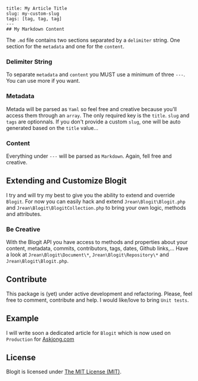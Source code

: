     title: My Article Title
    slug: my-custom-slug
    tags: [tag, tag, tag]
    ---
    ## My Markdown Content

The `.md` file contains two sections separated by a `delimiter` string. One
section for the `metadata` and one for the `content`.

### Delimiter String

To separate `metadata` and `content` you MUST use a minimum of three `---`.
You can use more if you want.

### Metadata

Metada will be parsed as `Yaml` so feel free and creative because
you'll access them through an `array`. The only required key is the
`title`. `slug` and `tags` are optionnals. If you don't provide a custom
`slug`, one will be auto generated based on the `title` value...

### Content

Everything under `---` will be parsed as `Markdown`. Again, fell free and
creative.

## Extending and Customize Blogit

I try and will try my best to give you the ability to extend and override
`Blogit`. For now you can easily hack and extend `Jrean\Blogit\Blogit.php` and
`Jrean\Blogit\BlogitCollection.php` to bring your own logic, methods and
attributes.

### Be Creative

With the Blogit API you have access to methods and properties about your
content, metadata, commits, contributors, tags, dates, Github links,...
Have a look at `Jrean\Blogit\Document\*`, `Jrean\Blogit\Repository\*`
and `Jrean\Blogit\Blogit.php`.

## Contribute

This package is (yet) under active development and refactoring.
Please, feel free to comment, contribute and help. I would like/love to bring
`Unit tests`.

## Example

I will write soon a dedicated article for `Blogit` which is now used
on `Production` for [Askjong.com](http://www.askjong.com "AskJong, Quick Updates and Practical Approaches about anything Tech., Laravel, Vim, Php, DigitalOcean and Web Programming.")

## License

Blogit is licensed under [The MIT License (MIT)](LICENSE).

